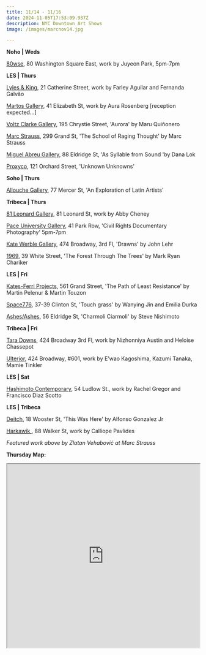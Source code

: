 ```yaml
---
title: 11/14 - 11/16
date: 2024-11-05T17:53:09.937Z
description: NYC Downtown Art Shows
image: /images/marcnov14.jpg

---
```

**N﻿oho | Weds**

[80wse](https://80wse.org/), 80 Washington Square East, work by Juyeon Park, 5pm-7pm

**L﻿ES | Thurs**

[Lyles & King](https://lylesandking.com/), 21 Catherine Street, work by Farley Aguilar and Fernanda Galvão

[Martos Gallery](https://www.martosgallery.com/exhibitions/109-aura-rosenberg/overview/), 41 Elizabeth St, work by Aura Rosenberg \[reception expected...]

[Voltz Clarke Gallery](https://voltzclarke.com/exhibitions/maru-quinonero-aurora), 195 Chrystie Street, 'Aurora' by Maru Quiñonero

[Marc Strauss](https://marcstraus.com/exhibitions/155-zlatan-vehabovic-the-school-of-raging-thought/press_release_text/), 299 Grand St, 'The School of Raging Thought' by Marc Strauss

[Miguel Abreu Gallery](https://miguelabreugallery.com/exhibitions/), 88 Eldridge St, 'As Syllable from Sound 'by Dana Lok

[Proxyco](https://www.proxycogallery.com/unknown-unknowns/), 121 Orchard Street, 'Unknown Unknowns'

**S﻿oho | Thurs**

[Allouche Gallery](https://allouchegallery.com/), 77 Mercer St, 'An Exploration of Latin Artists' 

**Tribeca | Thurs**

[81 Leonard Gallery](https://81leonardgallery.com/), 81 Leonard St, work by Abby Cheney

[Pace University Gallery](https://www.pace.edu/dyson/life-dyson/art-gallery), 41 Park Row, 'Civil Rights Documentary Photography' 5pm-7pm

[Kate Werble Gallery](https://www.katewerblegallery.com/), 474 Broadway, 3rd Fl, 'Drawns' by John Lehr

[1969](http://www.1969gallery.com/upcoming), 39 White Street, 'The Forest Through The Trees' by Mark Ryan Chariker

**L﻿ES | Fri**

[Kates-Ferri Projects](https://www.katesferriprojects.com/), 561 Grand Street, 'The Path of Least Resistance' by Martin Pelenur & Martin Touzon

[Space776](https://www.space776.com/), 37-39 Clinton St, 'Touch grass' by Wanying Jin and Emilia Durka

[Ashes/Ashes](https://www.instagram.com/ashesonashes), 56 Eldridge St, 'Charmoli Ciarmoli' by Steve Nishimoto

**T﻿ribeca | Fri**

[Tara Downs](https://taradowns.com/), 424 Broadway 3rd Fl, work by Nizhonniya Austin and Heloise Chassepot

[Ulterior](http://www.ulteriorgallery.com/), 424 Broadway, #601, work by E’wao Kagoshima, Kazumi Tanaka, Mamie Tinkler

**L﻿ES | Sat**

[Hashimoto Contemporary](https://www.hashimotocontemporary.com/exhibitions/current/), 54 Ludlow St., work by Rachel Gregor and Francisco Diaz Scotto

**L﻿ES | Tribeca** 

[Deitch](https://deitch.com/new-york/exhibitions/alfonso-gonzlez-jr-this-was-here), 18 Wooster St, 'This Was Here' by Alfonso Gonzalez Jr

[Harkawik ](https://www.harkawik.com/), 88 Walker St, work by Calliope Pavlides

*F﻿eatured work above by Zlatan Vehabović at Marc Strauss*

**T﻿hursday Map:**

<iframe src="https://www.google.com/maps/d/u/1/embed?mid=1o3wg8Umys4skBTGar8QUO-5liKWaZAU&ehbc=2E312F" width="100%" height="480"></iframe>